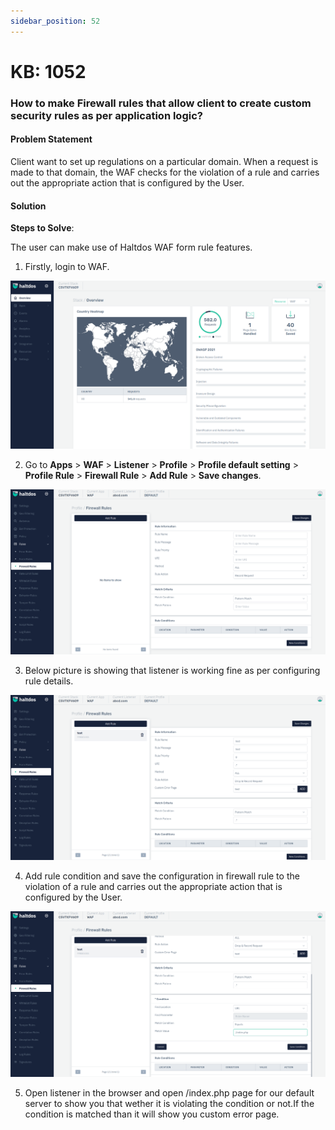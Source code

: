 ```yaml
---
sidebar_position: 52
---
```


# KB: 1052

### **How to make Firewall rules that allow client to create custom security rules as per application logic?**

#### **Problem Statement**

Client want to set up regulations on a particular domain. When a request is made to that domain, the WAF checks for the violation of a rule and carries out the appropriate action that is configured by the User.

#### **Solution**

**Steps to Solve**:

The user can make use of Haltdos WAF form rule features.

1. Firstly, login to WAF.

![kb-1052](/img/waf/kb/v2/overview_kb_1052_1.png)

2. Go to **Apps** > **WAF** > **Listener** > **Profile** > **Profile default setting** > **Profile Rule** > **Firewall Rule** > **Add Rule** > **Save changes**.

![kb-1052](/img/waf/kb/v2/firewall_rule_kb_1052_2.png)

3. Below picture is showing that listener is working fine as per configuring rule details.

![kb-1052](/img/waf/kb/v2/firewall_rule_kb_1052_3.png)

4. Add rule condition and save the configuration in firewall rule to the violation of a rule and carries out the appropriate action that is configured by the User.

![kb-1052](/img/waf/kb/v2/firewall_rule_kb_1052_4.png)

5. Open listener in the browser and open /index.php page for our default server to show you that wether it is violating the condition or not.If the condition is matched than it will show you custom error page.